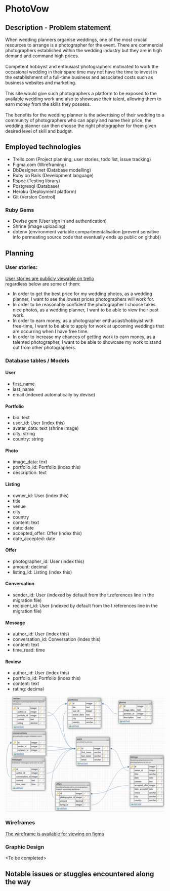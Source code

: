# PhotoVow
## Description - Problem statement
When wedding planners organise weddings, one of the most crucial resources to arrange is a photographer for the event. There are commercial photographers established within the wedding industry but they are in high demand and command high prices.<br><br>
Competent hobbyist and enthusiast photographers motivated to work the occasional wedding in their spare time may not have the time to invest in the establishment of a full-time business and associated costs such as business websites and marketing.<br><br>
This site would give such photographers a platform to be exposed to the available wedding work and also to showcase their talent, allowing them to earn money from the skills they possess.<br><br>
The benefits for the wedding planner is the advertising of their wedding to a community of photographers who can apply and name their price, the wedding planner can then choose the right photographer for them given desired level of skill and budget.

## Employed technologies
- Trello.com (Project planning, user stories, todo list, issue tracking)
- Figma.com (Wireframing)
- DbDesigner.net (Database modelling)
- Ruby on Rails (Development language)
- Rspec (Testing library)
- Postgresql (Database)
- Heroku (Deployment platform)
- Git (Version Control)
### Ruby Gems
- Devise gem (User sign in and authentication)
- Shrine (image uploading)
- dotenv (environment variable compartmentalisation (prevent sensitive info permeating source code that eventually ends up public on github))
## Planning
### User stories:

[User stories are publicly viewable on trello](https://trello.com/b/jZv2nvbp/wedding-photography-site) <br>
regardless below are some of them:

- In order to get the best price for my wedding photos, as a wedding planner, I want to see the lowest prices photographers will work for.
- In order to be reasonably confident the photographer I choose takes nice photos, as a wedding planner, I want to be able to view their past work.
- In order to earn money, as a photographer enthusiast/hobbyist with free-time, I want to be able to apply for work at upcoming weddings that are occurring when I have free time.
- In order to increase my chances of getting work to earn money, as a talented photographer, I want to be able to showcase my work to stand out from other photographers.

### Database tables / Models

#### User
- first_name
- last_name
- email (indexed automatically by devise)

#### Portfolio
- bio: text
- user_id: User (index this)
- avatar_data: text  (shrine image)
- city: string
- country: string

#### Photo
- image_data: text
- portfolio_id: Portfolio (index this)
- description: text

#### Listing
- owner_id: User (index this)
- title
- venue
- city
- country
- content: text
- date: date
- accepted_offer: Offer (index this)
- date_accepted: date

#### Offer
- photographer_id: User (index this)
- amount: decimal
- listing_id: Listing (index this)

#### Conversation
- sender_id: User (indexed by default from the t.references line in the migration file)
- recipient_id: User (indexed by default from the t.references line in the migration file)

#### Message
- author_id: User (index this)
- conversation_id: Conversation (index this)
- content: text
- time_read: time

#### Review
- author_id: User (index this)
- portfolio_id: Portfolio (index this)
- content: text
- rating: decimal

![erd](/readme-assets/erd.png)

### Wireframes

[The wireframe is available for viewing on figma](https://www.figma.com/file/UIzz6sN16w4vkLpuZxoFb7jj/Wedding-photography-site)

### Graphic Design

&lt;To be completed&gt;

## Notable issues or stuggles encountered along the way
